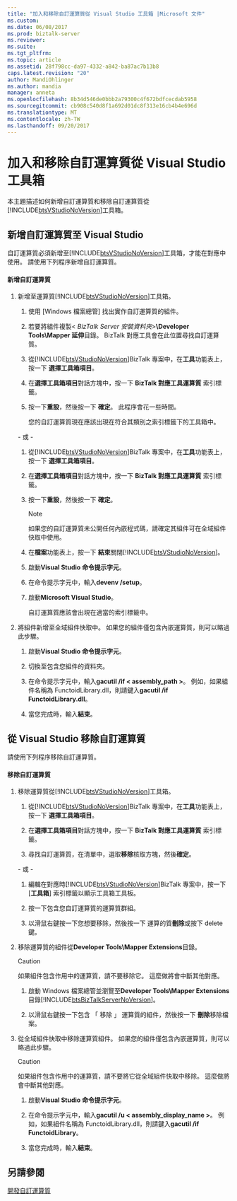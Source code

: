 ```yaml
---
title: "加入和移除自訂運算質從 Visual Studio 工具箱 |Microsoft 文件"
ms.custom: 
ms.date: 06/08/2017
ms.prod: biztalk-server
ms.reviewer: 
ms.suite: 
ms.tgt_pltfrm: 
ms.topic: article
ms.assetid: 28f798cc-da97-4332-a842-ba87ac7b13b8
caps.latest.revision: "20"
author: MandiOhlinger
ms.author: mandia
manager: anneta
ms.openlocfilehash: 8b34d546de0bbb2a79300c4f672bdfcecdab5958
ms.sourcegitcommit: cb908c540d8f1a692d01dc8f313e16cb4b4e696d
ms.translationtype: MT
ms.contentlocale: zh-TW
ms.lasthandoff: 09/20/2017
---
```

# <a name="adding-and-removing-custom-functoids-from-the-visual-studio-toolbox"></a>加入和移除自訂運算質從 Visual Studio 工具箱
本主題描述如何新增自訂運算質和移除自訂運算質從[!INCLUDE[btsVStudioNoVersion](../includes/btsvstudionoversion-md.md)]工具箱。  
  
## <a name="adding-custom-functoids-to-visual-studio"></a>新增自訂運算質至 Visual Studio  
 自訂運算質必須新增至[!INCLUDE[btsVStudioNoVersion](../includes/btsvstudionoversion-md.md)]工具箱，才能在對應中使用。 請使用下列程序新增自訂運算質。  
  
#### <a name="to-add-a-custom-functoid"></a>新增自訂運算質  
  
1.  新增至運算質[!INCLUDE[btsVStudioNoVersion](../includes/btsvstudionoversion-md.md)]工具箱。  
  
    1.  使用 [Windows 檔案總管] 找出實作自訂運算質的組件。  
  
    2.  若要將組件複製\< *BizTalk Server 安裝資料夾*>**\Developer Tools\Mapper 延伸**目錄。 BizTalk 對應工具會在此位置尋找自訂運算質。  
  
    3.  從[!INCLUDE[btsVStudioNoVersion](../includes/btsvstudionoversion-md.md)]BizTalk 專案中，在**工具**功能表上，按一下 **選擇工具箱項目**。  
  
    4.  在**選擇工具箱項目**對話方塊中，按一下  **BizTalk 對應工具運算質** 索引標籤。  
  
    5.  按一下**重設**，然後按一下 **確定**。 此程序會花一些時間。  
  
         您的自訂運算質現在應該出現在符合其類別之索引標籤下的工具箱中。  
  
     \- 或 -  
  
    1.  從[!INCLUDE[btsVStudioNoVersion](../includes/btsvstudionoversion-md.md)]BizTalk 專案中，在**工具**功能表上，按一下 **選擇工具箱項目**。  
  
    2.  在**選擇工具箱項目**對話方塊中，按一下  **BizTalk 對應工具運算質** 索引標籤。  
  
    3.  按一下**重設**，然後按一下 **確定**。  
  
        > [!NOTE]
        >  如果您的自訂運算質未公開任何內嵌程式碼，請確定其組件可在全域組件快取中使用。  
  
    4.  在**檔案**功能表上，按一下 **結束**關閉[!INCLUDE[btsVStudioNoVersion](../includes/btsvstudionoversion-md.md)]。  
  
    5.  啟動**Visual Studio 命令提示字元**。  
  
    6.  在命令提示字元中，輸入**devenv /setup**。  
  
    7.  啟動**Microsoft Visual Studio**。  
  
         自訂運算質應該會出現在適當的索引標籤中。  
  
2.  將組件新增至全域組件快取中。 如果您的組件僅包含內嵌運算質，則可以略過此步驟。  
  
    1.  啟動**Visual Studio 命令提示字元**。  
  
    2.  切換至包含您組件的資料夾。  
  
    3.  在命令提示字元中，輸入**gacutil /if < assembly_path >**。 例如，如果組件名稱為 FunctoidLibrary.dll，則請鍵入**gacutil /if FunctoidLibrary.dll**。  
  
    4.  當您完成時，輸入**結束**。  
  
## <a name="removing-custom-functoids-from-visual-studio"></a>從 Visual Studio 移除自訂運算質  
 請使用下列程序移除自訂運算質。  
  
#### <a name="to-remove-a-custom-functoid"></a>移除自訂運算質  
  
1.  移除運算質從[!INCLUDE[btsVStudioNoVersion](../includes/btsvstudionoversion-md.md)]工具箱。  
  
    1.  從[!INCLUDE[btsVStudioNoVersion](../includes/btsvstudionoversion-md.md)]BizTalk 專案中，在**工具**功能表上，按一下 **選擇工具箱項目**。  
  
    2.  在**選擇工具箱項目**對話方塊中，按一下  **BizTalk 對應工具運算質** 索引標籤。  
  
    3.  尋找自訂運算質，在清單中，選取**移除**核取方塊，然後**確定**。  
  
     \- 或 -  
  
    1.  編輯在對應時[!INCLUDE[btsVStudioNoVersion](../includes/btsvstudionoversion-md.md)]BizTalk 專案中，按一下 [**工具箱**] 索引標籤以顯示工具箱工具板。  
  
    2.  按一下包含您自訂運算質的運算質群組。  
  
    3.  以滑鼠右鍵按一下您想要移除，然後按一下 運算的質**刪除**或按下 delete 鍵。  
  
2.  移除運算質的組件從**Developer Tools\Mapper Extensions**目錄。  
  
    > [!CAUTION]
    >  如果組件包含作用中的運算質，請不要移除它。 這麼做將會中斷其他對應。  
  
    1.  啟動 Windows 檔案總管並瀏覽至**Developer Tools\Mapper Extensions**目錄[!INCLUDE[btsBizTalkServerNoVersion](../includes/btsbiztalkservernoversion-md.md)]。  
  
    2.  以滑鼠右鍵按一下包含 「 移除 」 運算質的組件，然後按一下 **刪除**移除檔案。  
  
3.  從全域組件快取中移除運算質組件。 如果您的組件僅包含內嵌運算質，則可以略過此步驟。  
  
    > [!CAUTION]
    >  如果組件包含作用中的運算質，請不要將它從全域組件快取中移除。 這麼做將會中斷其他對應。  
  
    1.  啟動**Visual Studio 命令提示字元**。  
  
    2.  在命令提示字元中，輸入**gacutil /u < assembly_display_name >**。 例如，如果組件名稱為 FunctoidLibrary.dll，則請鍵入**gacutil /if FunctoidLibrary**。  
  
    3.  當您完成時，輸入**結束**。  
  
## <a name="see-also"></a>另請參閱  
 [開發自訂運算質](../core/developing-custom-functoids.md)